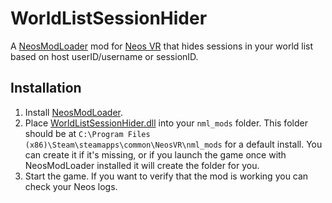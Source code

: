 # WorldListSessionHider

A [NeosModLoader](https://github.com/zkxs/NeosModLoader) mod for [Neos VR](https://neos.com/) that hides sessions in your world list based on host userID/username or sessionID.

## Installation
1. Install [NeosModLoader](https://github.com/zkxs/NeosModLoader).
1. Place [WorldListSessionHider.dll](https://github.com/Nytra/NeosWorldListSessionHider/releases/download/v1.0.0/WorldListSessionHider.dll) into your `nml_mods` folder. This folder should be at `C:\Program Files (x86)\Steam\steamapps\common\NeosVR\nml_mods` for a default install. You can create it if it's missing, or if you launch the game once with NeosModLoader installed it will create the folder for you.
1. Start the game. If you want to verify that the mod is working you can check your Neos logs.

